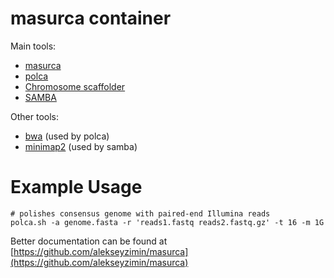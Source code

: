 # masurca container

Main tools:
- [masurca](https://github.com/alekseyzimin/masurca)
- [polca](https://github.com/alekseyzimin/masurca#polca)
- [Chromosome scaffolder](https://github.com/alekseyzimin/masurca#chromosome-scaffolder)
- [SAMBA](https://github.com/alekseyzimin/masurca#samba-scaffolder)

Other tools:
- [bwa](http://bio-bwa.sourceforge.net/) (used by polca)
- [minimap2](https://github.com/lh3/minimap2) (used by samba)

# Example Usage

```
# polishes consensus genome with paired-end Illumina reads
polca.sh -a genome.fasta -r 'reads1.fastq reads2.fastq.gz' -t 16 -m 1G
```

Better documentation can be found at [https://github.com/alekseyzimin/masurca](https://github.com/alekseyzimin/masurca)
